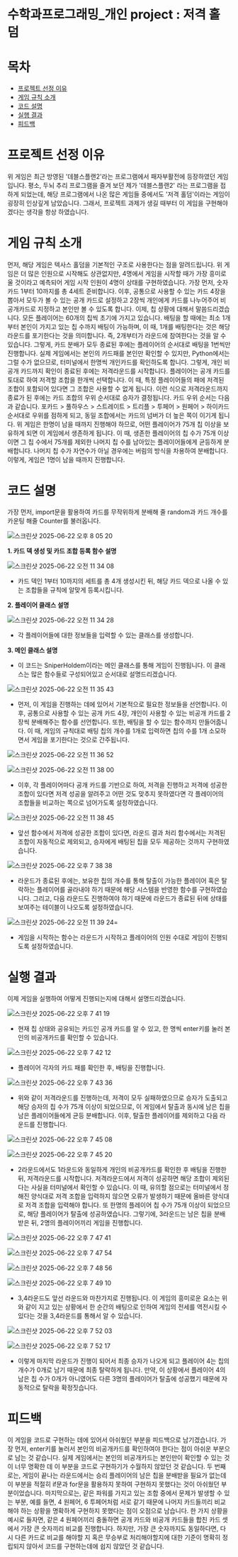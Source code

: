 # 수학과프로그래밍_개인 project : 저격 홀덤
# 목차
- [프로젝트 선정 이유](#프로젝트-선정-이유)
- [게임 규칙 소개](#게임-규칙-소개)
- [코드 설명](#코드-설명)
- [실행 결과](#실행-결과)
- [피드백](#피드백)

# 프로젝트 선정 이유
#### 
위 게임은 최근 방영된 '데블스플랜2'라는 프로그램에서 패자부활전에 등장하였던 게임입니다. 평소, 두뇌 추리 프로그램을 즐겨 보던 제가 '데블스플랜2' 라는 프로그램을 접하게 되었는데, 해당 프로그램에서 나온 많은 게임들 중에서도 '저격 홀덤'이라는 게임이 굉장히 인상깊게 남았습니다. 그래서, 프로젝트 과제가 생길 때부터 이 게임을 구현해야겠다는 생각을 항상 하였습니다.

# 게임 규칙 소개
####
먼저, 해당 게임은 텍사스 홀덤을 기본적인 구조로 사용한다는 점을 알려드립니다. 위 게임은 더 많은 인원으로 시작해도 상관없지만, 4명에서 게임을 시작할 때가 가장 흥미로울 것이라고 예측되어 게임 시작 인원이 4명이 상태를 구현하였습니다. 가장 먼저, 숫자 카드 1부터 10까지를 총 4세트 준비합니다. 이후, 공통으로 사용할 수 있는 카드 4장을 뽑아서 모두가 볼 수 있는 공개 카드로 설정하고 2장씩 개인에게 카드를 나누어주어 비공개카드로 지정하고 본인만 볼 수 있도록 합니다. 이제, 칩 상황에 대해서 말씀드리겠습니다. 모든 플레이어는 60개의 칩씩 초기에 가지고 있습니다. 배팅을 할 때에는 최소 1개부터 본인이 가지고 있는 칩 수까지 배팅이 가능하며, 이 때, 1개를 배팅한다는 것은 해당라운드를 포기한다는 것을 의미합니다. 즉, 2개부터가 라운드에 참여한다는 것을 알 수 있습니다. 그렇게, 카드 분배가 모두 종료된 후에는 플레이어의 순서대로 배팅을 1번씩만 진행합니다. 실제 게임에서는 본인의 카드패를 본인만 확인할 수 있지만, Python에서는 그럴 수가 없으므로, 터미널에서 한명씩 개인카드를 확인하도록 합니다. 그렇게, 개인 비공개 카드까지 확인이 종료된 후에는 저격라운드를 시작합니다. 플레이어는 공개 카드를 토대로 하여 저격할 조합을 한개씩 선택합니다. 이 때, 특정 플레이어들의 패에 저격된 조합이 포함되어 있다면 그 조합은 사용할 수 없게 됩니다. 이런 식으로 저격라운드까지 종료가 된 후에는 카드 조합의 우위 순서대로 승자가 결정됩니다. 카드 우위 순서는 다음과 같습니다. 포카드 > 풀하우스 > 스트레이트 > 트리플 > 투페어 > 원페어 > 하이카드 순서대로 우위를 점하게 되고, 동일 조합에서는 카드의 넘버가 더 높은 쪽이 이기게 됩니다. 위 게임은 한명이 남을 때까지 진행해야 하므로, 어떤 플레이어가 75개 칩 이상을 보유하게 되면 이 게임에서 생존하게 됩니다. 이 때, 생존한 플레이어의 칩 수가 75개 이상이면 그 칩 수에서 75개를 제외한 나머지 칩 수를 남아있는 플레이어들에게 균등하게 분배합니다. 나머지 칩 수가 자연수가 아닐 경우에는 버림의 방식을 차용하여 분배합니다. 이렇게, 게임은 1명이 남을 때까지 진행합니다.

# 코드 설명
가장 먼저, import문을 활용하여 카드를 무작위하게 분배해 줄 random과 카드 개수를 카운팅 해줄 Counter를 불러옵니다.

![스크린샷 2025-06-22 오후 8 05 20](https://github.com/user-attachments/assets/1cb92c92-8cf4-4fe1-9cc0-9cc391c1991c)

**1. 카드 덱 생성 및 카드 조합 등록 함수 설명**

![스크린샷 2025-06-22 오전 11 34 08](https://github.com/user-attachments/assets/7c36e2fd-e75c-4ab4-9806-16764c14e449)

- 카드 덱인 1부터 10까지의 세트를 총 4개 생성시킨 뒤, 해당 카드 덱으로 나올 수 있는 조합들을 규칙에 알맞게 등록시킵니다.

**2. 플레이어 클래스 설명**

![스크린샷 2025-06-22 오전 11 34 28](https://github.com/user-attachments/assets/0bd43761-82de-4ed0-83a6-041508c39cb3)

- 각 플레이어들에 대한 정보들을 입력할 수 있는 클래스를 생성합니다.

**3. 메인 클래스 설명**

- 이 코드는 SniperHoldem이라는 메인 클래스를 통해 게임이 진행됩니다. 이 클래스는 많은 함수들로 구성되어있고 순서대로 설명드리겠습니다.

![스크린샷 2025-06-22 오전 11 35 43](https://github.com/user-attachments/assets/6316ad83-cdc0-4703-a1fc-6d3aee7a5d45)

- 먼저, 이 게임을 진행하는 데에 있어서 기본적으로 필요한 정보들을 선언합니다. 이후, 공통으로 사용할 수 있는 공개 카드 4장, 개인이 사용할 수 있는 비공개 카드를 2장씩 분배해주는 함수를 선언합니다. 또한, 배팅을 할 수 있는 함수까지 만들어줍니다. 이 때, 게임의 규칙대로 배팅 칩의 개수를 1개로 입력하면 칩의 수를 1개 소모하면서 게임을 포기한다는 것으로 간주됩니다.

![스크린샷 2025-06-22 오전 11 36 52](https://github.com/user-attachments/assets/4035ce99-26e1-4f73-8fbb-b1eea7cc82e5)

![스크린샷 2025-06-22 오전 11 38 00](https://github.com/user-attachments/assets/313aaab7-fea0-40df-bcb1-df05e5cdf7fe)

- 이후, 각 플레이어마다 공개 카드를 기반으로 하여, 저격을 진행하고 저격에 성공한 조합이 있다면 저격 성공을 알려주고 어떤 것도 맞추지 못하였다면 각 플레이어의 조합들을 비교하는 쪽으로 넘어가도록 설정하였습니다.

![스크린샷 2025-06-22 오전 11 38 45](https://github.com/user-attachments/assets/e73fe124-f269-4ce3-a135-a18f2c2d10ae)

- 앞선 함수에서 저격에 성공한 조합이 있다면, 라운드 결과 처리 함수에서는 저격된 조합이 자동적으로 제외되고, 승자에게 배팅된 칩을 모두 제공하는 것까지 구현하였습니다.

![스크린샷 2025-06-22 오후 7 38 38](https://github.com/user-attachments/assets/f8601610-883d-43d4-91ac-a0bd78874ce2)

- 라운드가 종료된 후에는, 보유한 칩의 개수를 통해 탈출이 가능한 플레이어 혹은 탈락하는 플레이어를 골라내야 하기 때문에 해당 시스템을 반영한 함수를 구현하였습니다. 그리고, 다음 라운드도 진행하여야 하기 때문에 라운드가 종료된 뒤에 상태를 보여주는 테이블이 나오도록 설정하였습니다.

![스크린샷 2025-06-22 오전 11 39 24](https://github.com/user-attachments/assets/48d222e6-e22b-44f8-a600-5944b59e285f)=

- 게임을 시작하는 함수는 라운드가 시작하고 플레이어의 인원 수대로 게임이 진행되도록 설정하였습니다.


# 실행 결과

이제 게임을 실행하여 어떻게 진행되는지에 대해서 설명드리겠습니다.

![스크린샷 2025-06-22 오후 7 41 19](https://github.com/user-attachments/assets/60719086-abcc-43f3-909b-1db09ab4bd87)

- 현재 칩 상태와 공유되는 카드인 공개 카드를 알 수 있고, 한 명씩 enter키를 눌러 본인의 비공개카드를 확인할 수 있습니다.

![스크린샷 2025-06-22 오후 7 42 12](https://github.com/user-attachments/assets/c9dff39c-4f41-4277-90ef-261d8d94aa90)

- 플레이어 각자의 카드 패를 확인한 후, 배팅을 진행합니다.

![스크린샷 2025-06-22 오후 7 43 36](https://github.com/user-attachments/assets/4382d106-10b4-45ae-8dab-2810f79088f7)

- 위와 같이 저격라운드를 진행하는데, 저격이 모두 실패하였으므로 승자가 도출되고 해당 승자의 칩 수가 75개 이상이 되었으므로, 이 게임에서 탈출과 동시에 남은 칩을 남은 플레이어들에게 균등 분배합니다. 이후, 탈출한 플레이어를 제외하고 다음 라운드를 진행합니다.

![스크린샷 2025-06-22 오후 7 45 08](https://github.com/user-attachments/assets/ca5b92d1-3833-40da-9842-e84ba5fd7fcb)

![스크린샷 2025-06-22 오후 7 45 20](https://github.com/user-attachments/assets/18cff677-4639-4bb8-9409-70fd0a714001)

- 2라운드에서도 1라운드와 동일하게 개인의 비공개카드를 확인한 후 배팅을 진행한 뒤, 저격라운드를 시작합니다. 저격라운드에서 저격이 성공하면 해당 조합이 제외된다는 사실을 터미널에서 확인할 수 있습니다. 이 때, 유의할 점으로는 터미널에서 정해진 양식대로 저격 조합을 입력하지 않으면 오류가 발생하기 때문에 올바른 양식대로 저격 조합을 입력해야 합니다. 또 한명의 플레이어 칩 수가 75개 이상이 되었으므로, 해당 플레이어가 탈출에 성공하였습니다. 그렇기에, 3라운드는 남은 칩을 분배받은 뒤, 2명의 플레이어끼리 게임을 진행합니다.

![스크린샷 2025-06-22 오후 7 47 41](https://github.com/user-attachments/assets/8ef9a360-f709-4344-80e9-b01a7d8cf06b)

![스크린샷 2025-06-22 오후 7 47 54](https://github.com/user-attachments/assets/bff6bb29-ddae-43ce-8e53-0520be469b82)

![스크린샷 2025-06-22 오후 7 48 56](https://github.com/user-attachments/assets/439e6cb6-63b7-43f6-b256-83e029db9c99)

![스크린샷 2025-06-22 오후 7 49 10](https://github.com/user-attachments/assets/e9996d8c-fb3f-4fd0-9c00-658bde033f01)

- 3,4라운드도 앞선 라운드와 마찬가지로 진행됩니다. 이 게임의 흥미로운 요소는 위와 같이 지고 있는 상황에서 한 순간의 배팅으로 인하여 게임의 전세를 역전시킬 수 있다는 것을 3,4라운드를 통해서 알 수 있습니다.

![스크린샷 2025-06-22 오후 7 52 03](https://github.com/user-attachments/assets/dd42840d-55c4-45ba-aeff-d90984bcc978)

![스크린샷 2025-06-22 오후 7 52 17](https://github.com/user-attachments/assets/e08b5bfd-e11a-45f3-8efa-279dee4a1f2f)

- 이렇게 마지막 라운드가 진행이 되어서 최종 승자가 나오게 되고 플레이어 4는 칩의 개수가 0개로 남기 때문에 최종 탈락하게 됩니다. 만약, 이 상황에서 플레이어 4의 남은 칩 수가 0개가 아니였어도 다른 3명의 플레이어가 탈출에 성공했기 때문에 자동적으로 탈락을 확정짓습니다.


# 피드백
####
이 게임을 코드로 구현하는 데에 있어서 아쉬웠던 부분을 피드백으로 남기겠습니다. 가장 먼저, enter키를 눌러서 본인의 비공개카드를 확인하여야 한다는 점이 아쉬운 부분으로 남는 것 같습니다. 실제 게임에서는 본인의 비공개카드는 본인만이 확인할 수 있는 것이 너무 명확한 데 이 부분을 코드로 구현하기가 수월하지 않았던 것 같습니다. 두 번째로는, 게임이 끝나는 라운드에서는 승리 플레이어의 남은 칩을 분배받을 필요가 없는데 이 부분을 적절히 if문과 for문을 활용하지 못하여 구현하지 못했다는 것이 아쉬웠던 부분이었습니다. 마지막으로는, 같은 파워를 가지고 있는 조합 중에서 문제가 발생할 수 있는 부분, 예를 들면, 4 원페어, 6 투페어처럼 서로 같기 때문에 나머지 카드들끼리 비교해야 하는 상황을 명확하게 구현하지 못했다는 점이 오점으로 남습니다. 한 가지 상황을 예시로 들자면, 같은 4 원페어끼리 충돌하면 공개 카드와 비공개 카드들을 합친 카드 셋에서 가장 큰 숫자끼리 비교를 진행합니다. 하지만, 가장 큰 숫자까지도 동일하다면, 다시 다른 카드로 비교를 해야할 지 혹은 무승부로 처리해야할지에 대한 기준이 명확히 정립되지 않아서 코드를 구현하는데에 쉽지 않았던 것 같습니다.
